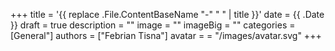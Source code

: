+++
title = '{{ replace .File.ContentBaseName "-" " " | title }}'
date = {{ .Date }}
draft = true
description = ""
image = ""
imageBig = ""
categories = [General"]
authors = ["Febrian Tisna"]
avatar = = "/images/avatar.svg"
+++
